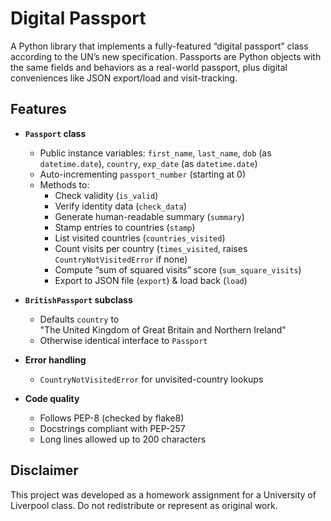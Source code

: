 # Digital Passport

A Python library that implements a fully-featured “digital passport” class according to the UN’s new specification. Passports are Python objects with the same fields and behaviors as a real-world passport, plus digital conveniences like JSON export/load and visit-tracking.

## Features

- **`Passport` class**  
  - Public instance variables: `first_name`, `last_name`, `dob` (as `datetime.date`), `country`, `exp_date` (as `datetime.date`)  
  - Auto-incrementing `passport_number` (starting at 0)  
  - Methods to:
    - Check validity (`is_valid`)
    - Verify identity data (`check_data`)
    - Generate human-readable summary (`summary`)
    - Stamp entries to countries (`stamp`)
    - List visited countries (`countries_visited`)
    - Count visits per country (`times_visited`, raises `CountryNotVisitedError` if none)
    - Compute “sum of squared visits” score (`sum_square_visits`)
    - Export to JSON file (`export`) & load back (`load`)

- **`BritishPassport` subclass**  
  - Defaults `country` to  
    "The United Kingdom of Great Britain and Northern Ireland"  
  - Otherwise identical interface to `Passport`

- **Error handling**  
  - `CountryNotVisitedError` for unvisited-country lookups

- **Code quality**  
  - Follows PEP-8 (checked by flake8)  
  - Docstrings compliant with PEP-257  
  - Long lines allowed up to 200 characters  


## Disclaimer

This project was developed as a homework assignment for a University of Liverpool class. Do not redistribute or represent as original work.
